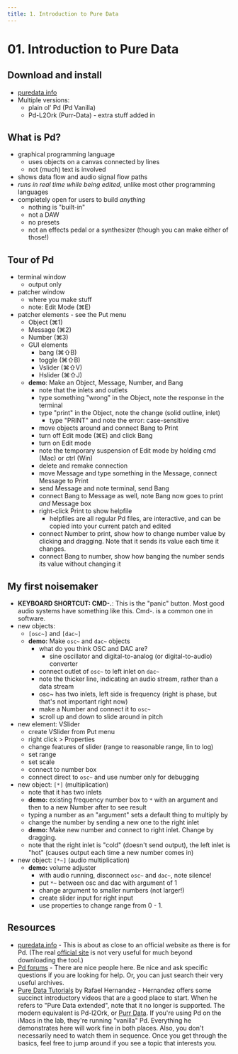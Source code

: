 ```yaml
---
title: 1. Introduction to Pure Data
---
```


# 01. Introduction to Pure Data

## Download and install

- [puredata.info](http://puredata.info/)
- Multiple versions: 
	- plain ol' Pd (Pd Vanilla)
	- Pd-L2Ork (Purr-Data) - extra stuff added in

## What is Pd?

- graphical programming language
	- uses objects on a canvas connected by lines
	- not (much) text is involved
- shows data flow and audio signal flow paths
- _runs in real time while being edited_, unlike most other programming languages
- completely open for users to build _anything_
	- nothing is "built-in"
	- not a DAW
	- no presets
	- not an effects pedal or a synthesizer (though you can make either of those!)

## Tour of Pd

- terminal window
	- output only
- patcher window
	- where you make stuff
	- note: Edit Mode (⌘E)
- patcher elements - see the Put menu
	- Object (⌘1)
	- Message (⌘2)
	- Number (⌘3)
	- GUI elements 
		- bang (⌘⇧B)
		- toggle (⌘⇧B)
		- Vslider (⌘⇧V)
		- Hslider (⌘⇧J)
	- **demo**: Make an Object, Message, Number, and Bang
		- note that the inlets and outlets
		- type something "wrong" in the Object, note the response in the terminal
		- type "print" in the Object, note the change (solid outline, inlet)
			- type "PRINT" and note the error: case-sensitive
		- move objects around and connect Bang to Print
		- turn off Edit mode (⌘E) and click Bang
		- turn on Edit mode
		- note the temporary suspension of Edit mode by holding cmd (Mac) or ctrl (Win)
		- delete and remake connection
		- move Message and type something in the Message, connect Message to Print
		- send Message and note terminal, send Bang
		- connect Bang to Message as well, note Bang now goes to print _and_ Message box
		- right-click Print to show helpfile 
			- helpfiles are all regular Pd files, are interactive, and can be copied into your current patch and edited
		- connect Number to print, show how to change number value by clicking and dragging. Note that it sends its value each time it changes.
		- connect Bang to number, show how banging the number sends its value without changing it

## My first noisemaker

- **KEYBOARD SHORTCUT: CMD-.**: This is the "panic" button. Most good audio systems have something like this. Cmd-. is a common one in software.
- new objects: 
	- `[osc~]` and `[dac~]`
	- **demo:** Make `osc~` and `dac~` objects
		- what do you think OSC and DAC are? 
			- sine oscillator and digital-to-analog (or digital-to-audio) converter
		-  connect outlet of `osc~` to left inlet on `dac~`
		- note the thicker line, indicating an audio stream, rather than a data stream
		- osc~ has two inlets, left side is frequency (right is phase, but that's not important right now)
		- make a Number and connect it to `osc~`
		- scroll up and down to slide around in pitch
- new element: VSlider
	- create VSlider from Put menu
	- right click > Properties
	- change features of slider (range to reasonable range, lin to log)
	- set range
	- set scale
	- connect to number box
	- connect direct to `osc~` and use number only for debugging
- new object: `[*]` (multiplication)
	- note that it has two inlets
	- **demo:** existing frequency number box to `*` with an argument and then to a new Number after to see result
	- typing a number as an "argument" sets a default thing to multiply by
	- change the number by sending a new one to the right inlet
	- **demo:** Make new number and connect to right inlet. Change by dragging.
	- note that the right inlet is "cold" (doesn't send output), the left inlet is "hot" (causes output each time a new number comes in)
- new object: `[*~]` (audio multiplication)
	- **demo:** volume adjuster
		- with audio running, disconnect `osc~` and `dac~`, note silence!
		- put `*~` between osc and dac with argument of 1
		- change argument to smaller numbers (not larger!)
		- create slider input for right input
		- use properties to change range from 0 - 1. 

## Resources

- [puredata.info](http://puredata.info) - This is about as close to an official website as there is for Pd. (The real [official site](http://msp.ucsd.edu/) is not very useful for much beyond downloading the tool.)
- [Pd forums](https://forum.pdpatchrepo.info/) - There are nice people here. Be nice and ask specific questions if you are looking for help. Or, you can just search their very useful archives. 
- [Pure Data Tutorials](https://www.youtube.com/playlist?list=PL12DC9A161D8DC5DC) by Rafael Hernandez - Hernandez offers some succinct introductory videos that are a good place to start. When he refers to "Pure Data extended", note that it no longer is supported. The modern equivalent is Pd-l2Ork, or [Purr Data](https://github.com/jonwwilkes/purr-data/releases). If you're using Pd on the iMacs in the lab, they're running "vanilla" Pd. Everything he demonstrates here will work fine in both places. Also, you don't necessarily need to watch them in sequence. Once you get through the basics, feel free to jump around if you see a topic that interests you. 
